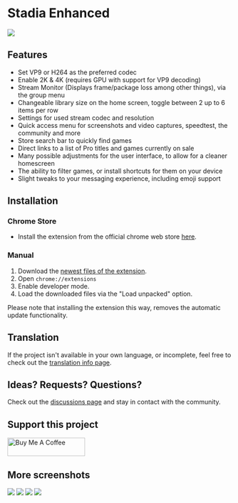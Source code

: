 # Stadia Enhanced

![](https://i.imgur.com/mKhLrPJ.png)

## Features

* Set VP9 or H264 as the preferred codec
* Enable 2K & 4K (requires GPU with support for VP9 decoding)
* Stream Monitor (Displays frame/package loss among other things), via the group menu
* Changeable library size on the home screen, toggle between 2 up to 6 items per row
* Settings for used stream codec and resolution
* Quick access menu for screenshots and video captures, speedtest, the community and more
* Store search bar to quickly find games
* Direct links to a list of Pro titles and games currently on sale
* Many possible adjustments for the user interface, to allow for a cleaner homescreen
* The ability to filter games, or install shortcuts for them on your device
* Slight tweaks to your messaging experience, including emoji support

## Installation

### Chrome Store
* Install the extension from the official chrome web store [here](https://chrome.google.com/webstore/detail/stadia-enhanced/ldeakaihfnkjmelifgmbmjlphdfncbfg).

### Manual
1. Download the [newest files of the extension](https://github.com/ChristopherKlay/StadiaEnhanced/tree/master/extension).
2. Open `chrome://extensions`
3. Enable developer mode.
4. Load the downloaded files via the "Load unpacked" option.

Please note that installing the extension this way, removes the automatic update functionality.

## Translation
If the project isn't available in your own language, or incomplete, feel free to check out the [translation info page](https://github.com/ChristopherKlay/StadiaEnhanced/blob/master/translations.md).

## Ideas? Requests? Questions?
Check out the [discussions page](https://github.com/ChristopherKlay/StadiaEnhanced/discussions) and stay in contact with the community.

## Support this project
<a href="https://www.buymeacoffee.com/christopherklay" target="_blank"><img src="https://cdn.buymeacoffee.com/buttons/default-orange.png" alt="Buy Me A Coffee" height="41" width="174"></a>

## More screenshots

![](https://i.imgur.com/loGcwYE.png)
![](https://i.imgur.com/336ru5Q.png)
![](https://i.imgur.com/OFar9AE.png)
![](https://i.imgur.com/cM9jC0z.png)
